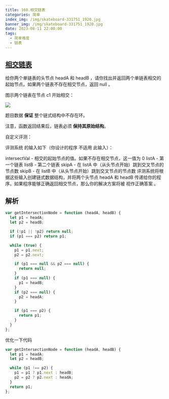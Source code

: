 ```yaml
---
title: 160.相交链表
categories: 简单
index_img: /img/skateboard-331751_1920.jpg
banner_img: /img/skateboard-331751_1920.jpg
date: 2023-08-11 22:00:00
tags:
  - 简单难度
  - 链表
---
```


## [相交链表](https://leetcode.cn/problems/intersection-of-two-linked-lists/description/)

给你两个单链表的头节点 headA 和 headB ，请你找出并返回两个单链表相交的起始节点。如果两个链表不存在相交节点，返回 null 。

图示两个链表在节点 c1 开始相交：

<img src="/img/160/160_statement.png" />

题目数据 **保证** 整个链式结构中不存在环。

注意，函数返回结果后，链表必须 **保持其原始结构**。

自定义评测：

评测系统 的输入如下（你设计的程序 不适用 此输入）：

intersectVal - 相交的起始节点的值。如果不存在相交节点，这一值为 0
listA - 第一个链表
listB - 第二个链表
skipA - 在 listA 中（从头节点开始）跳到交叉节点的节点数
skipB - 在 listB 中（从头节点开始）跳到交叉节点的节点数
评测系统将根据这些输入创建链式数据结构，并将两个头节点 headA 和 headB 传递给你的程序。如果程序能够正确返回相交节点，那么你的解决方案将被 视作正确答案 。

<!-- more -->

## 解析

```javascript
var getIntersectionNode = function (headA, headB) {
  let p1 = headA;
  let p2 = headB;

  if (!p1 || !p2) return null;
  if (p1 === p2) return p1;

  while (true) {
    p1 = p1.next;
    p2 = p2.next;

    if (p1 === null && p2 === null) {
      return null;
    }
    if (p1 === null) {
      p1 = headB;
    }
    if (p2 === null) {
      p2 = headA;
    }

    if (p1 === p2) {
      return p1;
    }
  }
};
```

优化一下代码

```javascript
var getIntersectionNode = function (headA, headB) {
  let p1 = headA;
  let p2 = headB;

  while (p1 !== p2) {
    p1 = p1 ? p1.next : headB;
    p2 = p2 ? p2.next : headA;
  }
  return p1;
};
```
